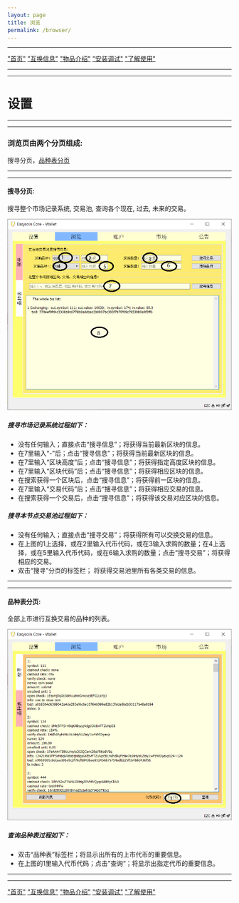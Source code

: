 ```yaml
---
layout: page
title: 浏览
permalink: /browser/
---
```

---

["首页"](https://ubarterchain.github.io/) ["互换信息"](/info/)  ["物品介绍"](/list/)   ["安装调试"](/install/)   ["了解使用"](/learn/) 

---
---

# 设置 #

---
---

### 浏览页由两个分页组成:   ###
搜寻分页，[品种表分页](/browser.md#品种表分页)

---
---

#### 搜寻分页:  ####
搜寻整个市场记录系统, 交易池, 查询各个现在, 过去, 未来的交易。

<div class='fig figcenter fighighlight'>
  <img src='/21.png'>
</div>

##### 搜寻市场记录系统过程如下： #####
- 没有任何输入；直接点击“搜寻信息”；将获得当前最新区块的信息。
- 在7里输入“-”后；点击“搜寻信息”；将获得当前最新区块的信息。
- 在7里输入“区块高度”后；点击“搜寻信息”；将获得指定高度区块的信息。
- 在7里输入“区块代码”后；点击“搜寻信息”；将获得相应区块的信息。
- 在搜索获得一个区块后，点击“搜寻信息”；将获得前一区块的信息。
- 在7里输入“交易代码”后；点击“搜寻信息”；将获得相应交易的信息。
- 在搜索获得一个交易后，点击“搜寻信息”；将获得该交易对应区块的信息。

##### 搜寻本节点交易池过程如下： #####
- 没有任何输入；直接点击“搜寻交易”；将获得所有可以交换交易的信息。
- 在上图的1上选择，或在2里输入代币代码，或在3输入求购的数量；在4上选择，或在5里输入代币代码，或在6输入求购的数量；点击“搜寻交易”；将获得相应的交易。
- 双击“搜寻”分页的标签栏； 将获得交易池里所有各类交易的信息。

---
---

#### 品种表分页:  #####
全部上市进行互换交易的品种的列表。

<div class='fig figcenter fighighlight'>
  <img src='/22.png'>
</div>

##### 查询品种表过程如下： #####
- 双击“品种表”标签栏；将显示出所有的上市代币的重要信息。
- 在上图的1里输入代币代码；点击”查询“；将显示出指定代币的重要信息。

---
---

["首页"](https://ubarterchain.github.io/) ["互换信息"](/info/)  ["物品介绍"](/list/)   ["安装调试"](/install/)   ["了解使用"](/learn/) 
